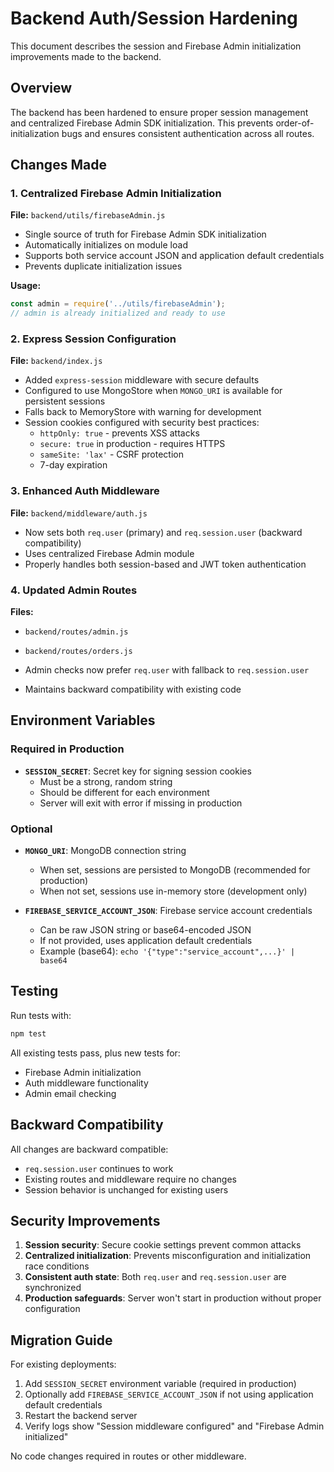 # Backend Auth/Session Hardening

This document describes the session and Firebase Admin initialization improvements made to the backend.

## Overview

The backend has been hardened to ensure proper session management and centralized Firebase Admin SDK initialization. This prevents order-of-initialization bugs and ensures consistent authentication across all routes.

## Changes Made

### 1. Centralized Firebase Admin Initialization

**File:** `backend/utils/firebaseAdmin.js`

- Single source of truth for Firebase Admin SDK initialization
- Automatically initializes on module load
- Supports both service account JSON and application default credentials
- Prevents duplicate initialization issues

**Usage:**
```javascript
const admin = require('../utils/firebaseAdmin');
// admin is already initialized and ready to use
```

### 2. Express Session Configuration

**File:** `backend/index.js`

- Added `express-session` middleware with secure defaults
- Configured to use MongoStore when `MONGO_URI` is available for persistent sessions
- Falls back to MemoryStore with warning for development
- Session cookies configured with security best practices:
  - `httpOnly: true` - prevents XSS attacks
  - `secure: true` in production - requires HTTPS
  - `sameSite: 'lax'` - CSRF protection
  - 7-day expiration

### 3. Enhanced Auth Middleware

**File:** `backend/middleware/auth.js`

- Now sets both `req.user` (primary) and `req.session.user` (backward compatibility)
- Uses centralized Firebase Admin module
- Properly handles both session-based and JWT token authentication

### 4. Updated Admin Routes

**Files:** 
- `backend/routes/admin.js`
- `backend/routes/orders.js`

- Admin checks now prefer `req.user` with fallback to `req.session.user`
- Maintains backward compatibility with existing code

## Environment Variables

### Required in Production

- **`SESSION_SECRET`**: Secret key for signing session cookies
  - Must be a strong, random string
  - Should be different for each environment
  - Server will exit with error if missing in production

### Optional

- **`MONGO_URI`**: MongoDB connection string
  - When set, sessions are persisted to MongoDB (recommended for production)
  - When not set, sessions use in-memory store (development only)

- **`FIREBASE_SERVICE_ACCOUNT_JSON`**: Firebase service account credentials
  - Can be raw JSON string or base64-encoded JSON
  - If not provided, uses application default credentials
  - Example (base64): `echo '{"type":"service_account",...}' | base64`

## Testing

Run tests with:
```bash
npm test
```

All existing tests pass, plus new tests for:
- Firebase Admin initialization
- Auth middleware functionality
- Admin email checking

## Backward Compatibility

All changes are backward compatible:
- `req.session.user` continues to work
- Existing routes and middleware require no changes
- Session behavior is unchanged for existing users

## Security Improvements

1. **Session security**: Secure cookie settings prevent common attacks
2. **Centralized initialization**: Prevents misconfiguration and initialization race conditions
3. **Consistent auth state**: Both `req.user` and `req.session.user` are synchronized
4. **Production safeguards**: Server won't start in production without proper configuration

## Migration Guide

For existing deployments:

1. Add `SESSION_SECRET` environment variable (required in production)
2. Optionally add `FIREBASE_SERVICE_ACCOUNT_JSON` if not using application default credentials
3. Restart the backend server
4. Verify logs show "Session middleware configured" and "Firebase Admin initialized"

No code changes required in routes or other middleware.
